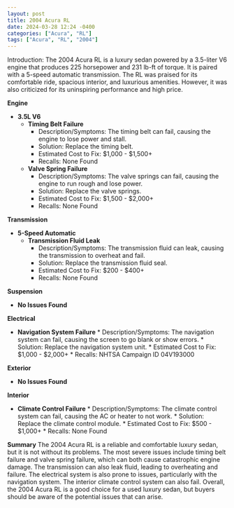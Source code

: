 ```yaml
---
layout: post
title: 2004 Acura RL
date: 2024-03-28 12:24 -0400
categories: ["Acura", "RL"]
tags: ["Acura", "RL", "2004"]
---
```

Introduction:
The 2004 Acura RL is a luxury sedan powered by a 3.5-liter V6 engine that produces 225 horsepower and 231 lb-ft of torque. It is paired with a 5-speed automatic transmission. The RL was praised for its comfortable ride, spacious interior, and luxurious amenities. However, it was also criticized for its uninspiring performance and high price.

**Engine**

* **3.5L V6**
    * **Timing Belt Failure**
        * Description/Symptoms: The timing belt can fail, causing the engine to lose power and stall.
        * Solution: Replace the timing belt.
        * Estimated Cost to Fix: $1,000 - $1,500+
        * Recalls: None Found
    * **Valve Spring Failure**
        * Description/Symptoms: The valve springs can fail, causing the engine to run rough and lose power.
        * Solution: Replace the valve springs.
        * Estimated Cost to Fix: $1,500 - $2,000+
        * Recalls: None Found

**Transmission**

* **5-Speed Automatic**
    * **Transmission Fluid Leak**
        * Description/Symptoms: The transmission fluid can leak, causing the transmission to overheat and fail.
        * Solution: Replace the transmission fluid seal.
        * Estimated Cost to Fix: $200 - $400+
        * Recalls: None Found

**Suspension**

* **No Issues Found**

**Electrical**

* **Navigation System Failure**
        * Description/Symptoms: The navigation system can fail, causing the screen to go blank or show errors.
        * Solution: Replace the navigation system unit.
        * Estimated Cost to Fix: $1,000 - $2,000+
        * Recalls: NHTSA Campaign ID 04V193000

**Exterior**

* **No Issues Found**

**Interior**

* **Climate Control Failure**
        * Description/Symptoms: The climate control system can fail, causing the AC or heater to not work.
        * Solution: Replace the climate control module.
        * Estimated Cost to Fix: $500 - $1,000+
        * Recalls: None Found

**Summary**
The 2004 Acura RL is a reliable and comfortable luxury sedan, but it is not without its problems. The most severe issues include timing belt failure and valve spring failure, which can both cause catastrophic engine damage. The transmission can also leak fluid, leading to overheating and failure. The electrical system is also prone to issues, particularly with the navigation system. The interior climate control system can also fail. Overall, the 2004 Acura RL is a good choice for a used luxury sedan, but buyers should be aware of the potential issues that can arise.
